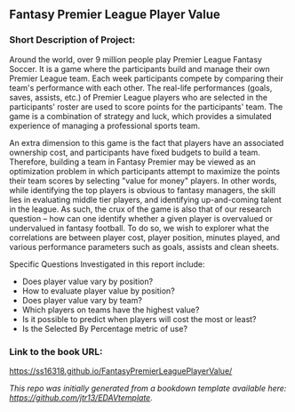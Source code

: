 ## Fantasy Premier League Player Value

### Short Description of Project:
Around the world, over 9 million people play Premier League Fantasy Soccer. It is a game where the participants build and manage their own Premier League team. Each week participants compete by comparing their team's performance with each other. The real-life performances (goals, saves, assists, etc.) of Premier League players who are selected in the participants' roster are used to score points for the participants' team. The game is a combination of strategy and luck, which provides a simulated experience of managing a professional sports team.


An extra dimension to this game is the fact that players have an associated ownership cost, and participants have fixed budgets to build a team. Therefore, building a team in Fantasy Premier may be viewed as an optimization problem in which participants attempt to maximize the points their team scores by selecting "value for money" players. In other words, while identifying the top players is obvious to fantasy managers, the skill lies in evaluating middle tier players, and identifying up-and-coming talent in the league. As such, the crux of the game is also that of our research question – how can one identify whether a given player is overvalued or undervalued in fantasy football. To do so, we wish to explorer what the correlations are between player cost, player position, minutes played, and various performance parameters such as goals, assists and clean sheets.

Specific Questions Investigated in this report include:

* Does player value vary by position?
* How to evaluate player value by position?
* Does player value vary by team?
* Which players on teams have the highest value?
* Is it possible to predict when players will cost the most or least?
* Is the Selected By Percentage metric of use?

### Link to the book URL:
https://ss16318.github.io/FantasyPremierLeaguePlayerValue/


*This repo was initially generated from a bookdown template available here: https://github.com/jtr13/EDAVtemplate.*
